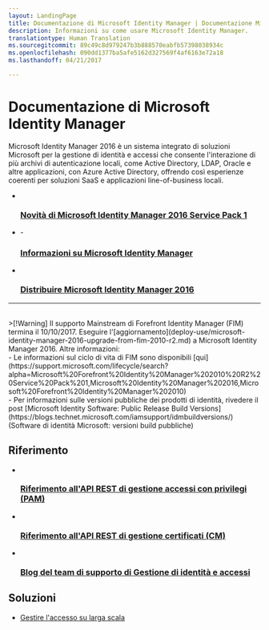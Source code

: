 ```yaml
---
layout: LandingPage
title: Documentazione di Microsoft Identity Manager | Documentazione Microsoft
description: Informazioni su come usare Microsoft Identity Manager.
translationtype: Human Translation
ms.sourcegitcommit: 89c49c8d979247b3b888570eabfb57398038934c
ms.openlocfilehash: 090dd1377ba5afe5162d327569f4af6163e72a18
ms.lasthandoff: 04/21/2017

---
```

# <a name="microsoft-identity-manager-documentation"></a>Documentazione di Microsoft Identity Manager

Microsoft Identity Manager 2016 è un sistema integrato di soluzioni Microsoft per la gestione di identità e accessi che consente l'interazione di più archivi di autenticazione locali, come Active Directory, LDAP, Oracle e altre applicazioni, con Azure Active Directory, offrendo così esperienze coerenti per soluzioni SaaS e applicazioni line-of-business locali.

<ul class="panelContent cardsFTitle">
    <li>
        <a href="/microsoft-identity-manager/understand-explore/microsoft-identity-manager-2016-sp1-release-notes">
        <div class="cardSize">
            <div class="cardPadding">
                <div class="card">
                    <div class="cardImageOuter">
                        <div class="cardImage">
                            <img src="/media/common/i_whats-new.svg" alt="" />
                        </div>
                    </div>
                    <div class="cardText">
                        <h3>Novità di Microsoft Identity Manager 2016 Service Pack 1</h3>
                    </div>
                </div>
            </div>
        </div>
        </a>
    </li>
    <li>
-        <a href="/microsoft-identity-manager/understand-explore/microsoft-identity-manager-2016">
        <div class="cardSize">
            <div class="cardPadding">
                <div class="card">
                    <div class="cardImageOuter">
                        <div class="cardImage">
                            <img src="/media/common/i_learn-about.svg" alt="" />
                        </div>
                    </div>
                    <div class="cardText">
                        <h3>Informazioni su Microsoft Identity Manager</h3>                    </div>
                </div>
            </div>
        </div>
        </a>
    </li>
    <li>
        <a href="/microsoft-identity-manager/deploy-use/microsoft-identity-manager-deploy">
        <div class="cardSize">
            <div class="cardPadding">
                <div class="card">
                    <div class="cardImageOuter">
                        <div class="cardImage">
                            <img src="/media/common/deploy.svg" alt="" />
                        </div>
                    </div>
                    <div class="cardText">
                        <h3>Distribuire Microsoft Identity Manager 2016</h3>
                    </div>
                </div>
            </div>
        </div>
        </a>
    </li>
</ul>

---
<br>
>[!Warning]
Il supporto Mainstream di Forefront Identity Manager (FIM) termina il 10/10/2017. Eseguire l'[aggiornamento](deploy-use/microsoft-identity-manager-2016-upgrade-from-fim-2010-r2.md) a Microsoft Identity Manager 2016. Altre informazioni: </br>  - Le informazioni sul ciclo di vita di FIM sono disponibili [qui](https://support.microsoft.com/lifecycle/search?alpha=Microsoft%20Forefront%20Identity%20Manager%202010%20R2%20Service%20Pack%201,Microsoft%20Identity%20Manager%202016,Microsoft%20Forefront%20Identity%20Manager%202010) </br> - Per informazioni sulle versioni pubbliche dei prodotti di identità, rivedere il post [Microsoft Identity Software: Public Release Build Versions](https://blogs.technet.microsoft.com/iamsupport/idmbuildversions/) (Software di identità Microsoft: versioni build pubbliche)

<h2>Riferimento</h2>
<ul class="panelContent cardsFTitle">
    <li>
        <a href="/microsoft-identity-manager/reference/privileged-access-management-rest-api-reference">
        <div class="cardSize">
            <div class="cardPadding">
                <div class="card">
                    <div class="cardImageOuter">
                        <div class="cardImage">
                            <img src="/media/common/i_reference.svg" alt="" />
                        </div>
                    </div>
                    <div class="cardText">
                        <h3>Riferimento all'API REST di gestione accessi con privilegi (PAM)</h3>
                    </div>
                </div>
            </div>
        </div>
        </a>
    </li>
        <li>
        <a href="/microsoft-identity-manager/reference/certificate-management-rest-api-reference">
        <div class="cardSize">
            <div class="cardPadding">
                <div class="card">
                    <div class="cardImageOuter">
                        <div class="cardImage">
                            <img src="/media/common/i_reference.svg" alt="" />
                        </div>
                    </div>
                    <div class="cardText">
                        <h3>Riferimento all'API REST di gestione certificati (CM)</h3>
                    </div>
                </div>
            </div>
        </div>
        </a>
    </li>
    <li>
        <a href="https://blogs.technet.microsoft.com/iamsupport/">
        <div class="cardSize">
            <div class="cardPadding">
                <div class="card">
                    <div class="cardImageOuter">
                        <div class="cardImage">
                            <img src="/media/common/i_blog.svg" alt="" />
                        </div>
                    </div>
                    <div class="cardText">
                        <h3>Blog del team di supporto di Gestione di identità e accessi</h3>
                    </div>
                </div>
            </div>
        </div>
        </a>
    </li>
</ul>

<h2>Soluzioni</h2>
<ul class="panelContent cardsW">
    <li>
        <div class="cardSize">
            <div class="cardPadding">
                <div class="card">
                    <div class="cardText">
                        <p><a href="/enterprise-mobility-security/solutions/manage-access-at-scale">Gestire l'accesso su larga scala</a></p>
                    </div>
                </div>
            </div>
        </div>
    </li>
</ul>

